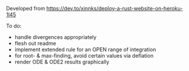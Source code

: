 Developed from https://dev.to/xinnks/deploy-a-rust-website-on-heroku-1l45

To do:

- handle divergences appropriately
- flesh out readme
- implement extended rule for an OPEN range of integration
- for root- & max-finding, avoid certain values via deflation
- render ODE & ODE2 results graphically
